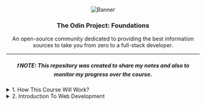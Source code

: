 <!-- Welcoming Section  -->
<div align="center">
  <img src="https://i.imgur.com/JNWueOo.png" alt="Banner"/>
</div>

<!-- The Odin Project: Foundation Introduction Section -->
<div align="center">
  <h3>The Odin Project: Foundations</h3>
  <p>An open-source community dedicated to providing the best information sources to take you from zero to a full-stack developer.</p>
</div>

<hr />

<!-- Note Section -->
<div align="center">
  <h5>❗️ NOTE: This repository was created to share my notes and also to monitor my progress over the course.</h5>
</div>

<!-- Content Section -->
<div align="left">
  <details>
      <summary>1. How This Course Will Work?</summary>
      <div>No Notes</div>
  </details>
  <details>
      <summary>2. Introduction To Web Development</summary>
      <div>Notes:</div>
      <ul>
        <li>1. What makes an excellent web developer?
          <ul>
            <li><strong>The ability to learn</strong> – this is the quality I value most in a developer. No of what skill set you claim to have or can convincingly demonstrate to me that you possess, my main concern is whether you'll be able to pick up new skills given how quickly the web is evolving.</li>
             <li><strong>Has excellent communication skills</strong> – even if those clients are internal to the firm, you will inevitably have to deal with them, therefore you need to be able to communicate professionally and listen well. You will almost certainly interact with clients, and the last person I want to represent the developers and the clients is someone who can't or won't do so well. Business is about relationships, and communication is a key component of partnerships. I could certainly hide one antisocial prodigy within a team, but I'd rather not as it would definitely lower morale.</li>
          </ul>
        </li>
      </ul>
  </details>
</div>
